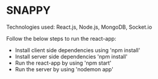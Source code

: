 # SNAPPY

Technologies used: React.js, Node.js, MongoDB, Socket.io

Follow the below steps to run the react-app:
- Install client side dependencies using 'npm install'
- Install server side dependencies 'npm install'
- Run the react-app by using 'npm start'
- Run the server by using 'nodemon app'
